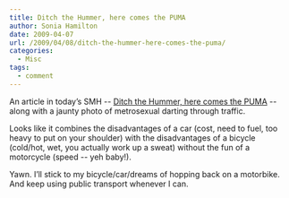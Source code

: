 ```yaml
---
title: Ditch the Hummer, here comes the PUMA
author: Sonia Hamilton
date: 2009-04-07
url: /2009/04/08/ditch-the-hummer-here-comes-the-puma/
categories:
  - Misc
tags:
  - comment
---
```

An article in today&#8217;s SMH -- [Ditch the Hummer, here comes the PUMA][1] -- along with a jaunty photo of metrosexual darting through traffic.

<!--more-->

Looks like it combines the disadvantages of a car (cost, need to fuel, too heavy to put on your shoulder) with the disadvantages of a bicycle (cold/hot, wet, you actually work up a sweat) without the fun of a motorcycle (speed -- yeh baby!).

Yawn. I&#8217;ll stick to my bicycle/car/dreams of hopping back on a motorbike. And keep using public transport whenever I can.

 [1]: http://www.smh.com.au/news/home/technology/meet-the-son-of-segway/2009/04/07/1238869976524.html
